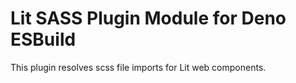 # Lit SASS Plugin Module for Deno ESBuild

This plugin resolves scss file imports for Lit web components.
